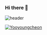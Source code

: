 ### Hi there 👋

<!--
**yooyoungcheon/yooyoungcheon** is a ✨ _special_ ✨ repository because its `README.md` (this file) appears on your GitHub profile.

Here are some ideas to get you started:

- 🔭 I’m currently working on ...
- 🌱 I’m currently learning ...
- 👯 I’m looking to collaborate on ...
- 🤔 I’m looking for help with ...
- 💬 Ask me about ...
- 📫 How to reach me: ...
- 😄 Pronouns: ...
- ⚡ Fun fact: ...
-->
![header](https://capsule-render.vercel.app/api?type=wave&color=auto&height=300&section=header&text=영천%20GitHub&fontSize=90)

[![Yooyoungcheon](https://img.shields.io/badge/Yooyoungcheon-F7DF1E?style=flat-square&logo=#40AEF0&logoColor=black)](github.com/yooyoungcheon)
